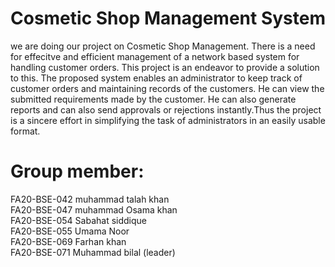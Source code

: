 # Cosmetic Shop Management System
we are doing our project on Cosmetic Shop Management. There is a need for effecitve and efficient management of a network based system for handling customer orders.
This project is an endeavor to provide a solution to this. The proposed system enables an administrator to keep track of customer orders and maintaining records of the customers. He can view the submitted requirements made by the customer. He can also generate reports and can also send approvals or rejections instantly.Thus the project is a sincere effort in simplifying the task of administrators in an easily usable format.

# Group member:
FA20-BSE-042 muhammad talah khan <br>
FA20-BSE-047 muhammad Osama khan<br>
FA20-BSE-054 Sabahat siddique<br>
FA20-BSE-055 Umama Noor<br>
FA20-BSE-069 Farhan khan <br>
FA20-BSE-071 Muhammad bilal (leader) <br>
